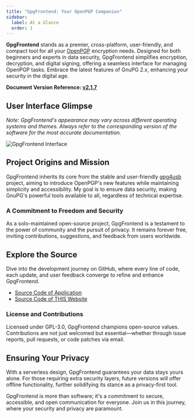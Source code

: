 ```yaml
---
title: "GpgFrontend: Your OpenPGP Companion"
sidebar:
  label: At a Glance
  order: 1
---
```


**GpgFrontend** stands as a premier, cross-platform, user-friendly, and compact
tool for all your [OpenPGP](https://www.openpgp.org/) encryption needs. Designed
for both beginners and experts in data security, GpgFrontend simplifies
encryption, decryption, and digital signing, offering a seamless interface for
managing OpenPGP tasks. Embrace the latest features of GnuPG 2.x, enhancing your
security in the digital age.

**Document Version Reference: [v2.1.7](https://github.com/saturneric/GpgFrontend/releases/tag/v2.1.7)**

## User Interface Glimpse

_Note: GpgFrontend's appearance may vary across different operating systems and
themes. Always refer to the corresponding version of the software for the most
accurate documentation._

![GpgFrontend Interface](https://image.cdn.bktus.com/i/2024/06/15/0408b896-6472-4677-b0d1-96f5b9e54a3b.webp)

## Project Origins and Mission

GpgFrontend inherits its core from the stable and user-friendly
[gpg4usb](https://www.gpg4usb.org/) project, aiming to introduce OpenPGP's new
features while maintaining simplicity and accessibility. My goal is to
ensure data security, making GnuPG's powerful tools available to all,
regardless of technical expertise.

### A Commitment to Freedom and Security

As a solo-maintained open-source project, GpgFrontend is a testament to the
power of community and the pursuit of privacy. It remains forever free, inviting
contributions, suggestions, and feedback from users worldwide.

## Explore the Source

Dive into the development journey on GitHub, where every line of code, each
update, and user feedback converge to refine and enhance GpgFrontend.

- [Source Code of Application](https://github.com/saturneric/GpgFrontend)
- [Source Code of THIS Website](https://github.com/saturneric/GpgFrontend-Manual)

### License and Contributions

Licensed under GPL-3.0, GpgFrontend champions open-source values. Contributions
are not just welcomed but essential—whether through issue reports, pull
requests, or code patches via email.

## Ensuring Your Privacy

With a serverless design, GpgFrontend guarantees your data stays yours alone.
For those requiring extra security layers, future versions will offer offline
functionality, further solidifying its stance as a privacy-first tool.

GpgFrontend is more than software; it's a commitment to secure, accessible, and
open communication for everyone. Join us in this journey, where your security
and privacy are paramount.
